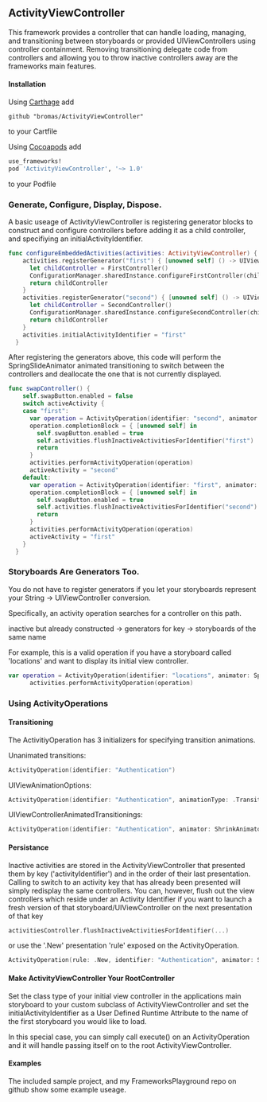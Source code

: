 ## ActivityViewController
This framework provides a controller that can handle loading, managing, and transitioning between storyboards or provided UIViewControllers using controller containment. Removing transitioning delegate code from controllers and allowing you to throw inactive controllers away are the frameworks main features.

#### Installation
Using [Carthage](https://github.com/Carthage/Carthage) add
```shell
github "bromas/ActivityViewController"
```
to your Cartfile

Using [Cocoapods](https://guides.cocoapods.org/using/index.html) add
```ruby
use_frameworks!
pod 'ActivityViewController', '~> 1.0'
```
to your Podfile

### Generate, Configure, Display, Dispose.

A basic useage of ActivityViewController is registering generator blocks to construct and configure controllers before adding it as a child controller, and specifiying an initialActivityIdentifier. 

```swift
func configureEmbeddedActivities(activities: ActivityViewController) {
    activities.registerGenerator("first") { [unowned self] () -> UIViewController in
      let childController = FirstController()
      ConfigurationManager.sharedInstance.configureFirstController(childController)
      return childController
    }
    activities.registerGenerator("second") { [unowned self] () -> UIViewController in
      let childController = SecondController()
      ConfigurationManager.sharedInstance.configureSecondController(childController)
      return childController
    }
    activities.initialActivityIdentifier = "first"
  }
```

After registering the generators above, this code will perform the SpringSlideAnimator animated transitioning to switch between the controllers and deallocate the one that is not currently displayed.

``` swift
func swapController() {
    self.swapButton.enabled = false
    switch activeActivity {
    case "first":
      var operation = ActivityOperation(identifier: "second", animator: SpringSlideAnimator(direction: .Right))
      operation.completionBlock = { [unowned self] in
        self.swapButton.enabled = true
        self.activities.flushInactiveActivitiesForIdentifier("first")
        return
      }
      activities.performActivityOperation(operation)
      activeActivity = "second"
    default:
      var operation = ActivityOperation(identifier: "first", animator: SpringSlideAnimator(direction: .Left))
      operation.completionBlock = { [unowned self] in
        self.swapButton.enabled = true
        self.activities.flushInactiveActivitiesForIdentifier("second")
        return
      }
      activities.performActivityOperation(operation)
      activeActivity = "first"
    }
  }
```

### Storyboards Are Generators Too.

You do not have to register generators if you let your storyboards represent your String -> UIViewController conversion. 

Specifically, an activity operation searches for a controller on this path.

inactive but already constructed -> generators for key -> storyboards of the same name

For example, this is a valid operation if you have a storyboard called 'locations' and want to display its initial view controller.

```swift
var operation = ActivityOperation(identifier: "locations", animator: SpringSlideAnimator(direction: .Right))
      activities.performActivityOperation(operation)
```

### Using ActivityOperations

#### Transitioning

The ActivitiyOperation has 3 initializers for specifying transition animations.

Unanimated transitions:

```swift
ActivityOperation(identifier: "Authentication")
```

UIViewAnimationOptions:

```swift
ActivityOperation(identifier: "Authentication", animationType: .TransitionCurlUp, duration: 0.5)
```

UIViewControllerAnimatedTransitionings:

```swift
ActivityOperation(identifier: "Authentication", animator: ShrinkAnimator())
```

#### Persistance

Inactive activities are stored in the ActivityViewController that presented them by key ('activityIdentifier') and in the order of their last presentation. Calling to switch to an activity key that has already been presented will simply redisplay the same controllers. You can, however, flush out the view controllers which reside under an Activity Identifier if you want to launch a fresh version of that storyboard/UIViewController on the next presentation of that key

```swift
activitiesController.flushInactiveActivitiesForIdentifier(...)
```

or use the '.New' presentation 'rule' exposed on the ActivityOperation.

```swift
ActivityOperation(rule: .New, identifier: "Authentication", animator: ShrinkAnimator()).execute()
```

#### Make ActivityViewController Your RootController

Set the class type of your initial view controller in the applications main storyboard to your custom subclass of ActivityViewController and set the initialActivityIdentifier as a User Defined Runtime Attribute to the name of the first storyboard you would like to load. 

In this special case, you can simply call execute() on an ActivityOperation and it will handle passing itself on to the root ActivityViewController.

#### Examples

The included sample project, and my FrameworksPlayground repo on github show some example useage.
